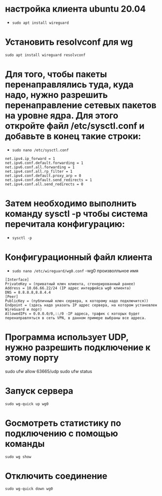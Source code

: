 # настройка клиента ubuntu 20.04
- `sudo apt install wireguard`
# Установить resolvconf для wg
`sudo apt install wireguard resolvconf`
# Для того, чтобы пакеты перенаправлялись туда, куда надо, нужно разрешить перенаправление сетевых пакетов на уровне ядра. Для этого откройте файл /etc/sysctl.conf и добавьте в конец такие строки:
 - `sudo nano /etc/sysctl.conf`
 ```
 net.ipv4.ip_forward = 1
net.ipv6.conf.default.forwarding = 1
net.ipv6.conf.all.forwarding = 1
net.ipv4.conf.all.rp_filter = 1
net.ipv4.conf.default.proxy_arp = 0
net.ipv4.conf.default.send_redirects = 1
net.ipv4.conf.all.send_redirects = 0
 ```
# Затем необходимо выполнить команду sysctl -p чтобы система перечитала конфигурацию:
- `sysctl -p`
# Конфигурационный файл клиента
- `sudo nano /etc/wireguard/wg0.conf` -wg0 произволльное имя
```
[Interface]
PrivateKey = (приватный ключ клиента, сгенерированный ранее)
Address = 10.66.66.22/24 (IP адрес интерфейса wg0 клиента)
DNS = 8.8.8.8,8.8.4.4
[Peer]
PublicKey = (публичный ключ сервера, к которому надо подключится))
Endpoint = (здесь надо указать IP адрес сервера, на котором установлен WireGuard и порт)
AllowedIPs = 0.0.0.0/0,::/0 -IP адреса, трафик с которых будет перенаправляться в сеть VPN, в данном примере выбраны все адреса.
```
# Программа использует UDP, нужно разрешить подключение к этому порту
sudo ufw allow 63665/udp
sudo ufw status
# Запуск сервера
`sudo wg-quick up wg0`
# Gосмотреть статистику по подключению с помощью команды
`sudo wg show`
# Отключить соединение
`sudo wg-quick down wg0`
